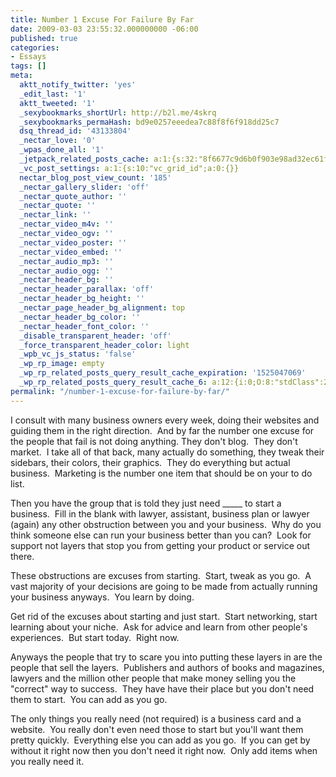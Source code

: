 ```yaml
---
title: Number 1 Excuse For Failure By Far
date: 2009-03-03 23:55:32.000000000 -06:00
published: true
categories:
- Essays
tags: []
meta:
  aktt_notify_twitter: 'yes'
  _edit_last: '1'
  aktt_tweeted: '1'
  _sexybookmarks_shortUrl: http://b2l.me/4skrq
  _sexybookmarks_permaHash: bd9e0257eeedea7c88f8f6f918dd25c7
  dsq_thread_id: '43133804'
  _nectar_love: '0'
  _wpas_done_all: '1'
  _jetpack_related_posts_cache: a:1:{s:32:"8f6677c9d6b0f903e98ad32ec61f8deb";a:2:{s:7:"expires";i:1471022833;s:7:"payload";a:3:{i:0;a:1:{s:2:"id";i:1185;}i:1;a:1:{s:2:"id";i:5624;}i:2;a:1:{s:2:"id";i:2051;}}}}
  _vc_post_settings: a:1:{s:10:"vc_grid_id";a:0:{}}
  nectar_blog_post_view_count: '185'
  _nectar_gallery_slider: 'off'
  _nectar_quote_author: ''
  _nectar_quote: ''
  _nectar_link: ''
  _nectar_video_m4v: ''
  _nectar_video_ogv: ''
  _nectar_video_poster: ''
  _nectar_video_embed: ''
  _nectar_audio_mp3: ''
  _nectar_audio_ogg: ''
  _nectar_header_bg: ''
  _nectar_header_parallax: 'off'
  _nectar_header_bg_height: ''
  _nectar_page_header_bg_alignment: top
  _nectar_header_bg_color: ''
  _nectar_header_font_color: ''
  _disable_transparent_header: 'off'
  _force_transparent_header_color: light
  _wpb_vc_js_status: 'false'
  _wp_rp_image: empty
  _wp_rp_related_posts_query_result_cache_expiration: '1525047069'
  _wp_rp_related_posts_query_result_cache_6: a:12:{i:0;O:8:"stdClass":2:{s:7:"post_id";s:4:"1027";s:5:"score";s:17:"90.57570734367829";}i:1;O:8:"stdClass":2:{s:7:"post_id";s:3:"664";s:5:"score";s:17:"57.23362260764775";}i:2;O:8:"stdClass":2:{s:7:"post_id";s:3:"872";s:5:"score";s:17:"54.66003872113413";}i:3;O:8:"stdClass":2:{s:7:"post_id";s:3:"713";s:5:"score";s:18:"53.547958695404844";}i:4;O:8:"stdClass":2:{s:7:"post_id";s:3:"364";s:5:"score";s:17:"50.57051073966515";}i:5;O:8:"stdClass":2:{s:7:"post_id";s:4:"1321";s:5:"score";s:17:"47.87873284667867";}i:6;O:8:"stdClass":2:{s:7:"post_id";s:3:"710";s:5:"score";s:18:"45.298431845413226";}i:7;O:8:"stdClass":2:{s:7:"post_id";s:3:"707";s:5:"score";s:17:"44.90128489093898";}i:8;O:8:"stdClass":2:{s:7:"post_id";s:3:"706";s:5:"score";s:17:"43.75894466675372";}i:9;O:8:"stdClass":2:{s:7:"post_id";s:4:"4550";s:5:"score";s:17:"43.11514460715675";}i:10;O:8:"stdClass":2:{s:7:"post_id";s:4:"4546";s:5:"score";s:18:"42.717997652682506";}i:11;O:8:"stdClass":2:{s:7:"post_id";s:4:"2774";s:5:"score";s:18:"42.717997652682506";}}
permalink: "/number-1-excuse-for-failure-by-far/"
---
```

I consult with many business owners every week, doing their websites and guiding them in the right direction.  And by far the number one excuse for the people that fail is not doing anything. They don't blog.  They don't market.  I take all of that back, many actually do something, they tweak their sidebars, their colors, their graphics.  They do everything but actual business.  Marketing is the number one item that should be on your to do list.

Then you have the group that is told they just need _____ to start a business.  Fill in the blank with lawyer, assistant, business plan or lawyer (again) any other obstruction between you and your business.  Why do you think someone else can run your business better than you can?  Look for support not layers that stop you from getting your product or service out there.

These obstructions are excuses from starting.  Start, tweak as you go.  A vast majority of your decisions are going to be made from actually running your business anyways.  You learn by doing.

Get rid of the excuses about starting and just start.  Start networking, start learning about your niche.  Ask for advice and learn from other people's experiences.  But start today.  Right now.

Anyways the people that try to scare you into putting these layers in are the people that sell the layers.  Publishers and authors of books and magazines, lawyers and the million other people that make money selling you the "correct" way to success.  They have have their place but you don't need them to start.  You can add as you go.

The only things you really need (not required) is a business card and a website.  You really don't even need those to start but you'll want them pretty quickly.  Everything else you can add as you go.  If you can get by without it right now then you don't need it right now.  Only add items when you really need it.
